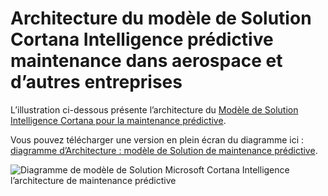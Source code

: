 <properties
    pageTitle="Architecture de maintenance prédictive | Microsoft Azure"
    description="Diagramme d’architecture du modèle de Solution Microsoft Cortana Intelligence prédictive maintenance dans aerospace, utilitaires de transport"
    services="cortana-analytics"
    documentationCenter=""
    authors="garyericson"
    manager="jhubbard"
    editor="cgronlun"/>

<tags
    ms.service="cortana-analytics"
    ms.workload="data-services"
    ms.tgt_pltfrm="na"
    ms.devlang="na"
    ms.topic="article"
    ms.date="08/19/2016"
    ms.author="garye" />

# <a name="architecture-of-the-cortana-intelligence-solution-template-for-predictive-maintenance-in-aerospace-and-other-businesses"></a>Architecture du modèle de Solution Cortana Intelligence prédictive maintenance dans aerospace et d’autres entreprises

L’illustration ci-dessous présente l’architecture du [Modèle de Solution Intelligence Cortana pour la maintenance prédictive](https://gallery.cortanaanalytics.com/SolutionTemplate/Predictive-Maintenance-for-Aerospace-1).

Vous pouvez télécharger une version en plein écran du diagramme ici : [diagramme d’Architecture : modèle de Solution de maintenance prédictive](http://download.microsoft.com/download/1/9/B/19B815F0-D1B0-4F67-AED3-A40544225FD1/ca-topologies-maintenance-prediction.png).

![Diagramme de modèle de Solution Microsoft Cortana Intelligence l’architecture de maintenance prédictive][image]

[image]: ./media/cortana-analytics-architecture-predictive-maintenance/ca-topologies-maintenance-prediction.png
